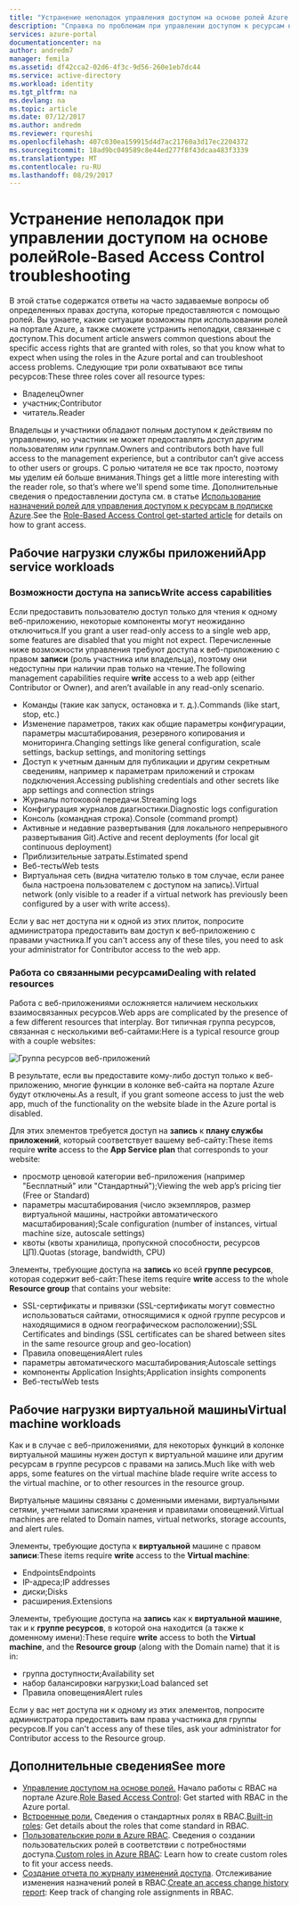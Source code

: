 ```yaml
---
title: "Устранение неполадок управления доступом на основе ролей Azure | Документация Майкрософт"
description: "Справка по проблемам при управлении доступом к ресурсам на основе ролей и ответы на распространенные вопросы."
services: azure-portal
documentationcenter: na
author: andredm7
manager: femila
ms.assetid: df42cca2-02d6-4f3c-9d56-260e1eb7dc44
ms.service: active-directory
ms.workload: identity
ms.tgt_pltfrm: na
ms.devlang: na
ms.topic: article
ms.date: 07/12/2017
ms.author: andredm
ms.reviewer: rqureshi
ms.openlocfilehash: 407c030ea159915d4d7ac21760a3d17ec2204372
ms.sourcegitcommit: 18ad9bc049589c8e44ed277f8f43dcaa483f3339
ms.translationtype: MT
ms.contentlocale: ru-RU
ms.lasthandoff: 08/29/2017
---
```

# <a name="role-based-access-control-troubleshooting"></a><span data-ttu-id="24f84-103">Устранение неполадок при управлении доступом на основе ролей</span><span class="sxs-lookup"><span data-stu-id="24f84-103">Role-Based Access Control troubleshooting</span></span>

<span data-ttu-id="24f84-104">В этой статье содержатся ответы на часто задаваемые вопросы об определенных правах доступа, которые предоставляются с помощью ролей. Вы узнаете, какие ситуации возможны при использовании ролей на портале Azure, а также сможете устранить неполадки, связанные с доступом.</span><span class="sxs-lookup"><span data-stu-id="24f84-104">This document article answers common questions about the specific access rights that are granted with roles, so that you know what to expect when using the roles in the Azure portal and can troubleshoot access problems.</span></span> <span data-ttu-id="24f84-105">Следующие три роли охватывают все типы ресурсов:</span><span class="sxs-lookup"><span data-stu-id="24f84-105">These three roles cover all resource types:</span></span>

* <span data-ttu-id="24f84-106">Владелец</span><span class="sxs-lookup"><span data-stu-id="24f84-106">Owner</span></span>  
* <span data-ttu-id="24f84-107">участник;</span><span class="sxs-lookup"><span data-stu-id="24f84-107">Contributor</span></span>  
* <span data-ttu-id="24f84-108">читатель.</span><span class="sxs-lookup"><span data-stu-id="24f84-108">Reader</span></span>  

<span data-ttu-id="24f84-109">Владельцы и участники обладают полным доступом к действиям по управлению, но участник не может предоставлять доступ другим пользователям или группам.</span><span class="sxs-lookup"><span data-stu-id="24f84-109">Owners and contributors both have full access to the management experience, but a contributor can’t give access to other users or groups.</span></span> <span data-ttu-id="24f84-110">С ролью читателя не все так просто, поэтому мы уделим ей больше внимания.</span><span class="sxs-lookup"><span data-stu-id="24f84-110">Things get a little more interesting with the reader role, so that’s where we'll spend some time.</span></span> <span data-ttu-id="24f84-111">Дополнительные сведения о предоставлении доступа см. в статье [Использование назначений ролей для управления доступом к ресурсам в подписке Azure](role-based-access-control-configure.md).</span><span class="sxs-lookup"><span data-stu-id="24f84-111">See the [Role-Based Access Control get-started article](role-based-access-control-configure.md) for details on how to grant access.</span></span>

## <a name="app-service-workloads"></a><span data-ttu-id="24f84-112">Рабочие нагрузки службы приложений</span><span class="sxs-lookup"><span data-stu-id="24f84-112">App service workloads</span></span>
### <a name="write-access-capabilities"></a><span data-ttu-id="24f84-113">Возможности доступа на запись</span><span class="sxs-lookup"><span data-stu-id="24f84-113">Write access capabilities</span></span>
<span data-ttu-id="24f84-114">Если предоставить пользователю доступ только для чтения к одному веб-приложению, некоторые компоненты могут неожиданно отключиться.</span><span class="sxs-lookup"><span data-stu-id="24f84-114">If you grant a user read-only access to a single web app, some features are disabled that you might not expect.</span></span> <span data-ttu-id="24f84-115">Перечисленные ниже возможности управления требуют доступа к веб-приложению с правом **записи** (роль участника или владельца), поэтому они недоступны при наличии прав только на чтение.</span><span class="sxs-lookup"><span data-stu-id="24f84-115">The following management capabilities require **write** access to a web app (either Contributor or Owner), and aren’t available in any read-only scenario.</span></span>

* <span data-ttu-id="24f84-116">Команды (такие как запуск, остановка и т. д.).</span><span class="sxs-lookup"><span data-stu-id="24f84-116">Commands (like start, stop, etc.)</span></span>
* <span data-ttu-id="24f84-117">Изменение параметров, таких как общие параметры конфигурации, параметры масштабирования, резервного копирования и мониторинга.</span><span class="sxs-lookup"><span data-stu-id="24f84-117">Changing settings like general configuration, scale settings, backup settings, and monitoring settings</span></span>
* <span data-ttu-id="24f84-118">Доступ к учетным данным для публикации и другим секретным сведениям, например к параметрам приложений и строкам подключения.</span><span class="sxs-lookup"><span data-stu-id="24f84-118">Accessing publishing credentials and other secrets like app settings and connection strings</span></span>
* <span data-ttu-id="24f84-119">Журналы потоковой передачи.</span><span class="sxs-lookup"><span data-stu-id="24f84-119">Streaming logs</span></span>
* <span data-ttu-id="24f84-120">Конфигурация журналов диагностики.</span><span class="sxs-lookup"><span data-stu-id="24f84-120">Diagnostic logs configuration</span></span>
* <span data-ttu-id="24f84-121">Консоль (командная строка).</span><span class="sxs-lookup"><span data-stu-id="24f84-121">Console (command prompt)</span></span>
* <span data-ttu-id="24f84-122">Активные и недавние развертывания (для локального непрерывного развертывания Git).</span><span class="sxs-lookup"><span data-stu-id="24f84-122">Active and recent deployments (for local git continuous deployment)</span></span>
* <span data-ttu-id="24f84-123">Приблизительные затраты.</span><span class="sxs-lookup"><span data-stu-id="24f84-123">Estimated spend</span></span>
* <span data-ttu-id="24f84-124">Веб-тесты</span><span class="sxs-lookup"><span data-stu-id="24f84-124">Web tests</span></span>
* <span data-ttu-id="24f84-125">Виртуальная сеть (видна читателю только в том случае, если ранее была настроена пользователем с доступом на запись).</span><span class="sxs-lookup"><span data-stu-id="24f84-125">Virtual network (only visible to a reader if a virtual network has previously been configured by a user with write access).</span></span>

<span data-ttu-id="24f84-126">Если у вас нет доступа ни к одной из этих плиток, попросите администратора предоставить вам доступ к веб-приложению с правами участника.</span><span class="sxs-lookup"><span data-stu-id="24f84-126">If you can't access any of these tiles, you need to ask your administrator for Contributor access to the web app.</span></span>

### <a name="dealing-with-related-resources"></a><span data-ttu-id="24f84-127">Работа со связанными ресурсами</span><span class="sxs-lookup"><span data-stu-id="24f84-127">Dealing with related resources</span></span>
<span data-ttu-id="24f84-128">Работа с веб-приложениями осложняется наличием нескольких взаимосвязанных ресурсов.</span><span class="sxs-lookup"><span data-stu-id="24f84-128">Web apps are complicated by the presence of a few different resources that interplay.</span></span> <span data-ttu-id="24f84-129">Вот типичная группа ресурсов, связанная с несколькими веб-сайтами:</span><span class="sxs-lookup"><span data-stu-id="24f84-129">Here is a typical resource group with a couple websites:</span></span>

![Группа ресурсов веб-приложений](./media/role-based-access-control-troubleshooting/website-resource-model.png)

<span data-ttu-id="24f84-131">В результате, если вы предоставите кому-либо доступ только к веб-приложению, многие функции в колонке веб-сайта на портале Azure будут отключены.</span><span class="sxs-lookup"><span data-stu-id="24f84-131">As a result, if you grant someone access to just the web app, much of the functionality on the website blade in the Azure portal is disabled.</span></span>

<span data-ttu-id="24f84-132">Для этих элементов требуется доступ на **запись** к **плану службы приложений**, который соответствует вашему веб-сайту:</span><span class="sxs-lookup"><span data-stu-id="24f84-132">These items require **write** access to the **App Service plan** that corresponds to your website:</span></span>  

* <span data-ttu-id="24f84-133">просмотр ценовой категории веб-приложения (например "Бесплатный" или "Стандартный");</span><span class="sxs-lookup"><span data-stu-id="24f84-133">Viewing the web app’s pricing tier (Free or Standard)</span></span>  
* <span data-ttu-id="24f84-134">параметры масштабирования (число экземпляров, размер виртуальной машины, настройки автоматического масштабирования);</span><span class="sxs-lookup"><span data-stu-id="24f84-134">Scale configuration (number of instances, virtual machine size, autoscale settings)</span></span>  
* <span data-ttu-id="24f84-135">квоты (квоты хранилища, пропускной способности, ресурсов ЦП).</span><span class="sxs-lookup"><span data-stu-id="24f84-135">Quotas (storage, bandwidth, CPU)</span></span>  

<span data-ttu-id="24f84-136">Элементы, требующие доступа на **запись** ко всей **группе ресурсов**, которая содержит веб-сайт:</span><span class="sxs-lookup"><span data-stu-id="24f84-136">These items require **write** access to the whole **Resource group** that contains your website:</span></span>  

* <span data-ttu-id="24f84-137">SSL-сертификаты и привязки (SSL-сертификаты могут совместно использоваться сайтами, относящимися к одной группе ресурсов и находящимися в одном географическом расположении);</span><span class="sxs-lookup"><span data-stu-id="24f84-137">SSL Certificates and bindings (SSL certificates can be shared between sites in the same resource group and geo-location)</span></span>  
* <span data-ttu-id="24f84-138">Правила оповещения</span><span class="sxs-lookup"><span data-stu-id="24f84-138">Alert rules</span></span>  
* <span data-ttu-id="24f84-139">параметры автоматического масштабирования;</span><span class="sxs-lookup"><span data-stu-id="24f84-139">Autoscale settings</span></span>  
* <span data-ttu-id="24f84-140">компоненты Application Insights;</span><span class="sxs-lookup"><span data-stu-id="24f84-140">Application insights components</span></span>  
* <span data-ttu-id="24f84-141">Веб-тесты</span><span class="sxs-lookup"><span data-stu-id="24f84-141">Web tests</span></span>  

## <a name="virtual-machine-workloads"></a><span data-ttu-id="24f84-142">Рабочие нагрузки виртуальной машины</span><span class="sxs-lookup"><span data-stu-id="24f84-142">Virtual machine workloads</span></span>
<span data-ttu-id="24f84-143">Как и в случае с веб-приложениями, для некоторых функций в колонке виртуальной машины нужен доступ к виртуальной машине или другим ресурсам в группе ресурсов с правами на запись.</span><span class="sxs-lookup"><span data-stu-id="24f84-143">Much like with web apps, some features on the virtual machine blade require write access to the virtual machine, or to other resources in the resource group.</span></span>

<span data-ttu-id="24f84-144">Виртуальные машины связаны с доменными именами, виртуальными сетями, учетными записями хранения и правилами оповещений.</span><span class="sxs-lookup"><span data-stu-id="24f84-144">Virtual machines are related to Domain names, virtual networks, storage accounts, and alert rules.</span></span>

<span data-ttu-id="24f84-145">Элементы, требующие доступа к **виртуальной** машине с правом **записи**:</span><span class="sxs-lookup"><span data-stu-id="24f84-145">These items require **write** access to the **Virtual machine**:</span></span>

* <span data-ttu-id="24f84-146">Endpoints</span><span class="sxs-lookup"><span data-stu-id="24f84-146">Endpoints</span></span>  
* <span data-ttu-id="24f84-147">IP-адреса;</span><span class="sxs-lookup"><span data-stu-id="24f84-147">IP addresses</span></span>  
* <span data-ttu-id="24f84-148">диски;</span><span class="sxs-lookup"><span data-stu-id="24f84-148">Disks</span></span>  
* <span data-ttu-id="24f84-149">расширения.</span><span class="sxs-lookup"><span data-stu-id="24f84-149">Extensions</span></span>  

<span data-ttu-id="24f84-150">Элементы, требующие доступа на **запись** как к **виртуальной машине**, так и к **группе ресурсов**, в которой она находится (а также к доменному имени):</span><span class="sxs-lookup"><span data-stu-id="24f84-150">These require **write** access to both the **Virtual machine**, and the **Resource group** (along with the Domain name) that it is in:</span></span>  

* <span data-ttu-id="24f84-151">группа доступности;</span><span class="sxs-lookup"><span data-stu-id="24f84-151">Availability set</span></span>  
* <span data-ttu-id="24f84-152">набор балансировки нагрузки;</span><span class="sxs-lookup"><span data-stu-id="24f84-152">Load balanced set</span></span>  
* <span data-ttu-id="24f84-153">Правила оповещения</span><span class="sxs-lookup"><span data-stu-id="24f84-153">Alert rules</span></span>  

<span data-ttu-id="24f84-154">Если у вас нет доступа ни к одному из этих элементов, попросите администратора предоставить вам права участника для группы ресурсов.</span><span class="sxs-lookup"><span data-stu-id="24f84-154">If you can't access any of these tiles, ask your administrator for Contributor access to the Resource group.</span></span>

## <a name="see-more"></a><span data-ttu-id="24f84-155">Дополнительные сведения</span><span class="sxs-lookup"><span data-stu-id="24f84-155">See more</span></span>
* <span data-ttu-id="24f84-156">[Управление доступом на основе ролей.](role-based-access-control-configure.md) Начало работы с RBAC на портале Azure.</span><span class="sxs-lookup"><span data-stu-id="24f84-156">[Role Based Access Control](role-based-access-control-configure.md): Get started with RBAC in the Azure portal.</span></span>
* <span data-ttu-id="24f84-157">[Встроенные роли.](role-based-access-built-in-roles.md) Сведения о стандартных ролях в RBAC.</span><span class="sxs-lookup"><span data-stu-id="24f84-157">[Built-in roles](role-based-access-built-in-roles.md): Get details about the roles that come standard in RBAC.</span></span>
* <span data-ttu-id="24f84-158">[Пользовательские роли в Azure RBAC](role-based-access-control-custom-roles.md). Сведения о создании пользовательских ролей в соответствии с потребностями доступа.</span><span class="sxs-lookup"><span data-stu-id="24f84-158">[Custom roles in Azure RBAC](role-based-access-control-custom-roles.md): Learn how to create custom roles to fit your access needs.</span></span>
* <span data-ttu-id="24f84-159">[Создание отчета по журналу изменений доступа](role-based-access-control-access-change-history-report.md). Отслеживание изменения назначений ролей в RBAC.</span><span class="sxs-lookup"><span data-stu-id="24f84-159">[Create an access change history report](role-based-access-control-access-change-history-report.md): Keep track of changing role assignments in RBAC.</span></span>

